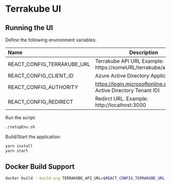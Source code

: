 # Terrakube UI

## Running the UI

Define the following environment variables:

|Name                         | Description                                                          |
|:----------------------------|----------------------------------------------------------------------|
|REACT_CONFIG_TERRAKUBE_URL   | Terrakube API URL Example: https://someURL/terrakube/api/v1/         | 
|REACT_CONFIG_CLIENT_ID       | Azure Active Directory Application Id                                |
|REACT_CONFIG_AUTHORITY       | https://login.microsoftonline.com/(Azure Active Directory Tenant ID) |
|REACT_CONFIG_REDIRECT        | Redirct URL. Example: http://localhost:3000                          |

Run the script:

```bash
./setupEnv.sh
```

Build/Start the application:

```bash
yarn install
yarn start
```

## Docker Build Support

```bash
docker build --build-arg TERRAKUBE_API_URL=$REACT_CONFIG_TERRAKUBE_URL --build-arg CLIENT_ID=$REACT_CONFIG_CLIENT_ID --build-arg AUTHORITY=$REACT_CONFIG_AUTHORITY --build-arg REDIRECT_URI=$REACT_CONFIG_REDIRECT -t terrakube/ui:latest  .
```
